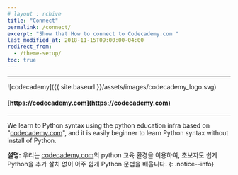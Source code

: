 ```yaml
---
# layout : rchive
title: "Connect"
permalink: /connect/
excerpt: "Show that How to connect to Codecademy.com "
last_modified_at: 2018-11-15T09:00:00-04:00
redirect_from:
  - /theme-setup/
toc: true
---
```

    
    
    
<hr/>

![codecademy]({{ site.baseurl }}/assets/images/codecademy_logo.svg)
#### [https://codecademy.com](https://codecademy.com)
<hr/>    


We learn to Python syntax using the python education infra based on "[codecademy.com](https://codecademy.com)", and it is easily beginner to learn Python syntax without install of Python. 

**설명:** 우리는 [codecademy.com](https://codecademy.com)의 python 교육 환경을 이용하여, 초보자도 쉽게 Python을 추가 살치 없이 아주 쉽게 Python 문법을 배웁니다.
{: .notice--info}
